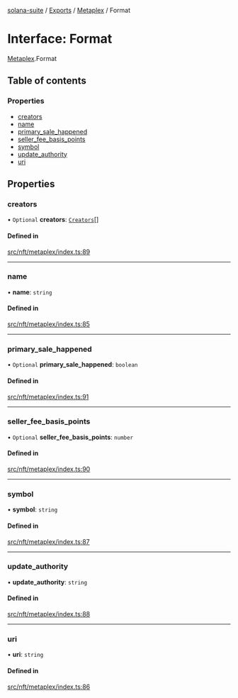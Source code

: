[solana-suite](../README.md) / [Exports](../modules.md) / [Metaplex](../modules/Metaplex.md) / Format

# Interface: Format

[Metaplex](../modules/Metaplex.md).Format

## Table of contents

### Properties

- [creators](Metaplex.Format.md#creators)
- [name](Metaplex.Format.md#name)
- [primary\_sale\_happened](Metaplex.Format.md#primary_sale_happened)
- [seller\_fee\_basis\_points](Metaplex.Format.md#seller_fee_basis_points)
- [symbol](Metaplex.Format.md#symbol)
- [update\_authority](Metaplex.Format.md#update_authority)
- [uri](Metaplex.Format.md#uri)

## Properties

### creators

• `Optional` **creators**: [`Creators`](Metaplex.Creators.md)[]

#### Defined in

[src/nft/metaplex/index.ts:89](https://github.com/fukaoi/solana-suite/blob/5f78595/src/nft/metaplex/index.ts#L89)

___

### name

• **name**: `string`

#### Defined in

[src/nft/metaplex/index.ts:85](https://github.com/fukaoi/solana-suite/blob/5f78595/src/nft/metaplex/index.ts#L85)

___

### primary\_sale\_happened

• `Optional` **primary\_sale\_happened**: `boolean`

#### Defined in

[src/nft/metaplex/index.ts:91](https://github.com/fukaoi/solana-suite/blob/5f78595/src/nft/metaplex/index.ts#L91)

___

### seller\_fee\_basis\_points

• `Optional` **seller\_fee\_basis\_points**: `number`

#### Defined in

[src/nft/metaplex/index.ts:90](https://github.com/fukaoi/solana-suite/blob/5f78595/src/nft/metaplex/index.ts#L90)

___

### symbol

• **symbol**: `string`

#### Defined in

[src/nft/metaplex/index.ts:87](https://github.com/fukaoi/solana-suite/blob/5f78595/src/nft/metaplex/index.ts#L87)

___

### update\_authority

• **update\_authority**: `string`

#### Defined in

[src/nft/metaplex/index.ts:88](https://github.com/fukaoi/solana-suite/blob/5f78595/src/nft/metaplex/index.ts#L88)

___

### uri

• **uri**: `string`

#### Defined in

[src/nft/metaplex/index.ts:86](https://github.com/fukaoi/solana-suite/blob/5f78595/src/nft/metaplex/index.ts#L86)
